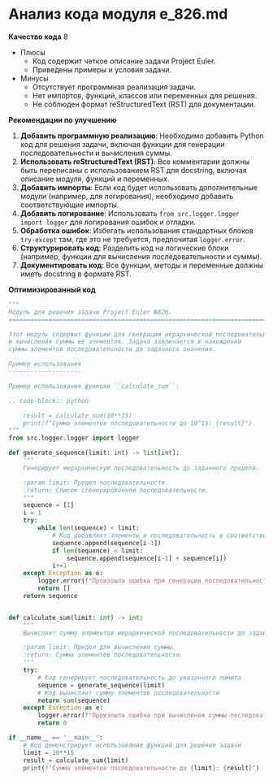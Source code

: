# Анализ кода модуля e_826.md

**Качество кода**
8
- Плюсы
    - Код содержит четкое описание задачи Project Euler.
    - Приведены примеры и условия задачи.
- Минусы
    - Отсутствует программная реализация задачи.
    - Нет импортов, функций, классов или переменных для решения.
    - Не соблюден формат reStructuredText (RST) для документации.

**Рекомендации по улучшению**

1.  **Добавить программную реализацию**: Необходимо добавить Python код для решения задачи, включая функции для генерации последовательности и вычисления суммы.
2.  **Использовать reStructuredText (RST)**: Все комментарии должны быть переписаны с использованием RST для docstring, включая описание модуля, функций и переменных.
3.  **Добавить импорты**: Если код будет использовать дополнительные модули (например, для логирования), необходимо добавить соответствующие импорты.
4.  **Добавить логирование**: Использовать `from src.logger.logger import logger` для логирования ошибок и отладки.
5.  **Обработка ошибок**: Избегать использования стандартных блоков `try-except` там, где это не требуется, предпочитая `logger.error`.
6.  **Структурировать код**: Разделить код на логические блоки (например, функции для вычисления последовательности и суммы).
7.  **Документировать код**: Все функции, методы и переменные должны иметь docstring в формате RST.

**Оптимизированный код**

```python
"""
Модуль для решения задачи Project Euler №826.
=========================================================================================

Этот модуль содержит функции для генерации иерархической последовательности
и вычисления суммы ее элементов. Задача заключается в нахождении
суммы элементов последовательности до заданного значения.

Пример использования
--------------------

Пример использования функции ``calculate_sum``:

.. code-block:: python

    result = calculate_sum(10**15)
    print(f"Сумма элементов последовательности до 10^15: {result}")
"""
from src.logger.logger import logger

def generate_sequence(limit: int) -> list[int]:
    """
    Генерирует иерархическую последовательность до заданного предела.

    :param limit: Предел последовательности.
    :return: Список сгенерированной последовательности.
    """
    sequence = [1]
    i = 1
    try:
        while len(sequence) < limit:
            # Код добавляет элементы в последовательность в соответствии с условиями задачи
            sequence.append(sequence[i-1])
            if len(sequence) < limit:
                sequence.append(sequence[i-1] + sequence[i])
            i+=1
    except Exception as e:
        logger.error(f"Произошла ошибка при генерации последовательности: {e}", exc_info=True)
        return []
    return sequence


def calculate_sum(limit: int) -> int:
    """
    Вычисляет сумму элементов иерархической последовательности до заданного предела.

    :param limit: Предел для вычисления суммы.
    :return: Сумма элементов последовательности.
    """
    try:
        # Код генерирует последовательность до указанного лимита
        sequence = generate_sequence(limit)
        # Код вычисляет сумму элементов последовательности
        return sum(sequence)
    except Exception as e:
        logger.error(f"Произошла ошибка при вычислении суммы последовательности: {e}", exc_info=True)
        return 0

if __name__ == '__main__':
    # Код демонстрирует использование функций для решения задачи
    limit = 10**15
    result = calculate_sum(limit)
    print(f"Сумма элементов последовательности до {limit}: {result}")


```